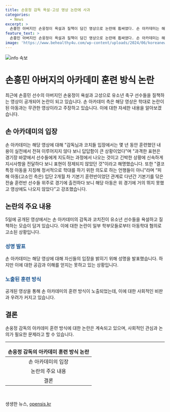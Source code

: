 ```yaml
---
title: 손웅정 감독 욕설·고성 영상 논란에 사과
categories:
  - News
excerpt: >
  손흥민 아버지인 손웅정이 욕설과 질책이 담긴 영상으로 논란에 휩싸였다. 손 아카데미는 해당 영상이 논란이 된 아동과 무관하며, 과격한 표현은 훈련 과정에서 나온 것으로 주장했다. 또한, 해당 영상의 주요 인물은 경기에 거의 출전하지 않은 선수로, 이는 논란과 무관하다고 강조했다.하지만, 영상 속에서는 욕설과 질책이 유소년 선수들을 겨냥하고 있는 것으로 드러나며, 관련된 측정과의 논란이 있음을 보여주고 있다.
feature_text: >
  손흥민 아버지인 손웅정이 욕설과 질책이 담긴 영상으로 논란에 휩싸였다. 손 아카데미는 해당 영상이 논란이 된 아동과 무관하며, 과격한 표현은 훈련 과정에서 나온 것으로 주장했다. 또한, 해당 영상의 주요 인물은 경기에 거의 출전하지 않은 선수로, 이는 논란과 무관하다고 강조했다.하지만, 영상 속에서는 욕설과 질책이 유소년 선수들을 겨냥하고 있는 것으로 드러나며, 관련된 측정과의 논란이 있음을 보여주고 있다.
image: 'https://www.behealthy4u.com/wp-content/uploads/2024/06/koreanews.jpg'
---
```


<p><img src="https://www.behealthy4u.com/wp-content/uploads/2024/06/koreanews.jpg" alt="info 속보" /></p>

<h1>손흥민 아버지의 아카데미 훈련 방식 논란</h1>

<p data-ke-size="size16">최근에 손흥민 선수의 아버지인 손웅정이 욕설과 고성으로 유소년 축구 선수들을 질책하는 영상이 공개되어 논란이 되고 있습니다. 손 아카데미 측은 해당 영상은 학대로 논란이 된 아동과는 무관한 영상이라고 주장하고 있습니다. 이에 대한 자세한 내용을 알아보겠습니다.</p>

<h2 data-ke-size="size24">손 아카데미의 입장</h2>

<p data-ke-size="size16">손 아카데미는 해당 영상에 대해 "감독님과 코치들 입장에서는 몇 년 동안 훈련했던 내용이 실전에서 전혀 이루어지지 않다 보니 답답함이 큰 상황이었다"며 "과격한 표현은 경기장 바깥에서 선수들에게 지도하는 과정에서 나오는 것이고 긴박한 상황에 신속하게 지시사항을 전달하다 보니 표현이 정제되지 않았던 것"이라고 해명했습니다. 또한 "결코 특정 아동을 지칭해 정서적으로 학대를 하기 위한 의도로 하는 언행들이 아니"라며 “피해 아동(고소인 측은) 입단 2개월 차 기본기 훈련반이었던 관계로 다년간 기본기를 닦은 전술 훈련반 선수들 위주로 경기에 출전하다 보니 해당 아동은 위 경기에 거의 뛰지 못했고 영상에도 나오지 않았다”고 강조했습니다.</p>

<h2 data-ke-size="size24">논란의 주요 내용</h2>

<p data-ke-size="size16">5일에 공개된 영상에서는 손 아카데미의 감독과 코치진이 유소년 선수들을 욕설하고 질책하는 모습이 담겨 있습니다. 이에 대한 논란이 일부 학부모들로부터 아동학대 혐의로 고소된 상황입니다.</p>

<h3 data-ke-size="size20"><b><span style="color: #1a5490;">성명 발표</span></b></h3>

<p data-ke-size="size16">손 아카데미는 해당 영상에 대해 자신들의 입장을 밝히기 위해 성명을 발표했습니다. 하지만 이에 대한 공감과 이해를 얻지는 못하고 있는 상황입니다.</p>

<h3 data-ke-size="size20"><b><span style="color: #1a5490;">노출된 훈련 방식</span></b></h3>

<p data-ke-size="size16">공개된 영상을 통해 손 아카데미의 훈련 방식이 노출되었는데, 이에 대한 사회적인 비판과 우려가 커지고 있습니다.</p>

<h2 data-ke-size="size24">결론</h2>

<p data-ke-size="size16">손웅정 감독의 아카데미 훈련 방식에 대한 논란은 계속되고 있으며, 사회적인 관심과 논의가 필요한 문제라고 할 수 있습니다.</p>

<hr>

<table>
<thead>
<tr>
<td style="text-align: center; height: 17px;"><b>손웅정 감독의 아카데미 훈련 방식 논란</b></td>
</tr>
</thead>
<tbody>
<tr>
<td style="text-align: center; height: 17px;">손 아카데미의 입장</td>
</tr>
<tr>
<td style="text-align: center; height: 17px;">논란의 주요 내용</td>
</tr>
<tr>
<td style="text-align: center; height: 17px;">결론</td>
</tr>
</tbody>
</table>

<p data-ke-size="size16">&nbsp;</p>
생생한 뉴스, <a href="https://opensis.kr" rel="dofollow">opensis.kr</a>


